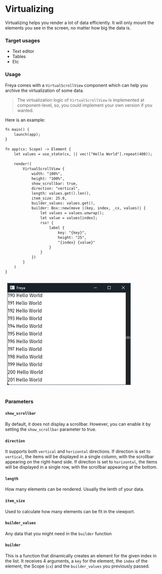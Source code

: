# Virtualizing

Virtualizing helps you render a lot of data efficiently. It will only mount the elements you see in the screen, no matter how big the data is.

### Target usages
- Text editor
- Tables
- Etc

### Usage

Freya comes with a `VirtualScrollView` component which can help you archive the virtualization of some data.

> The virtualization logic of `VirtualScrollView` is implemented at component-level, so, you could implement your own version if you wanted.

Here is an example:
```rust, no_run
fn main() {
    launch(app);
}

fn app(cx: Scope) -> Element {
    let values = use_state(cx, || vec!["Hello World"].repeat(400));

    render!(
        VirtualScrollView {
            width: "100%",
            height: "100%",
            show_scrollbar: true,
            direction: "vertical",
            length: values.get().len(),
            item_size: 25.0,
            builder_values: values.get(),
            builder: Box::new(move |(key, index, _cx, values)| {
                let values = values.unwrap();
                let value = values[index];
                rsx! {
                    label {
                        key: "{key}",
                        height: "25",
                        "{index} {value}"
                    }
                }
            })
        }
    )
}
```

<table>
<td style="border:hidden;">

![alt text](virtual_scroll_view.png "Virtual ScrollView")

</td>
</table>

### Parameters
#### `show_scrollbar`
By default, it does not display a scrollbar. However, you can enable it by setting the `show_scrollbar` parameter to true.

#### `direction`
It supports both `vertical` and `horizontal` directions. If direction is set to `vertical`, the items will be displayed in a single column, with the scrollbar appearing on the right-hand side. If direction is set to `horizontal`, the items will be displayed in a single row, with the scrollbar appearing at the bottom.

#### `length`
How many elements can be rendered. Usually the lenth of your data.

####  `item_size`
Used to calculate how many elements can be fit in the viewport. 

#### `builder_values`
Any data that you might need in the `builder` function

#### `builder`
This is a function that dinamically creates an element for the given index in the list. It receives 4 arguments, a `key` for the element, the `index` of the element, the Scope (`cx`) and the `builder_values` you previously passed.